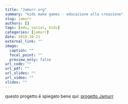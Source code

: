 ```yaml
---
title: "Jamurr.org"
summary: "kids make games - educazione alla creazione"
slug: jamurr
authors: []
tags: [edu, social, kids]
categories: [jamurr]
date: 2018-10-21
external_link: ""
image:
  caption: ""
  focal_point: ""
  preview_only: false
url_code: ""
url_pdf: ""
url_slides: ""
url_video: ""
slides: ""
---
```


questo progetto è spiegato bene qui: [progetto Jamurr](/jamurr)

